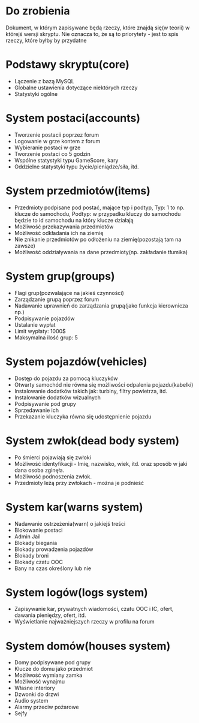 ﻿Do zrobienia
========================================================================

Dokument, w którym zapisywane będą rzeczy, które znajdą się(w teorii) 
w którejś wersji skryptu. Nie oznacza to, że są to priorytety - jest
to spis rzeczy, które byłby by przydatne

Podstawy skryptu(core)
========================================================================

- Lączenie z bazą MySQL
- Globalne ustawienia dotyczące niektórych rzeczy
- Statystyki ogólne

System postaci(accounts)
========================================================================

- Tworzenie postacii poprzez forum
- Logowanie w grze kontem z forum
- Wybieranie postaci w grze
- Tworzenie postaci co 5 godzin
- Wspólne statystyki typu GameScore, kary
- Oddzielne statystyki typu życie/pieniądze/siła, itd.

System przedmiotów(items)
========================================================================

- Przedmioty podpisane pod postać, mające typ i podtyp,
Typ: 1 to np. klucze do samochodu,
Podtyp: w przypadku kluczy do samochodu będzie to id samochodu na który klucze działają
- Możliwość przekazywania przedmiotów
- Możliwość odkładania ich na ziemię
- Nie znikanie przedmiotów po odłożeniu na ziemię(pozostają tam na zawsze)
- Możliwość oddziaływania na dane przedmioty(np. zakładanie tłumika)

System grup(groups)
========================================================================

- Flagi grup(pozwalające na jakieś czynności)
- Zarządzanie grupą poprzez forum
- Nadawanie uprawnień do zarządzania grupą(jako funkcja kierownicza np.)
- Podpisywanie pojazdów
- Ustalanie wypłat
- Limit wypłaty: 1000$
- Maksymalna ilość grup: 5

System pojazdów(vehicles)
========================================================================

- Dostęp do pojazdu za pomocą kluczyków
- Otwarty samochód nie równa się możliwości odpalenia pojazdu(kabelki)
- Instalowanie dodatków takich jak: turbiny, filtry powietrza, itd.
- Instalowanie dodatków wizualnych
- Podpisywanie pod grupy
- Sprzedawanie ich
- Przekazanie kluczyka równa się udostępnienie pojazdu

System zwłok(dead body system)
========================================================================

- Po śmierci pojawiają się zwłoki
- Możliwość identyfikacji - Imię, nazwisko, wiek, itd. oraz sposób w jaki dana osoba zginęła.
- Możliwość podnoszenia zwłok.
- Przedmioty leżą przy zwłokach - można je podnieść

System kar(warns system)
========================================================================

- Nadawanie ostrzeżenia(warn) o jakiejś treści
- Blokowanie postaci
- Admin Jail
- Blokady biegania
- Blokady prowadzenia pojazdów
- Blokady broni
- Blokady czatu OOC
- Bany na czas określony lub nie

System logów(logs system)
========================================================================

- Zapisywanie kar, prywatnych wiadomości, czatu OOC i IC, ofert, dawania pieniędzy, ofert, itd.
- Wyświetlanie najważniejszych rzeczy w profilu na forum

System domów(houses system)
========================================================================

- Domy podpisywane pod grupy
- Klucze do domu jako przedmiot
- Możliwość wymiany zamka
- Możliwość wynajmu
- Własne interiory
- Dzwonki do drzwi
- Audio system
- Alarmy przeciw pożarowe
- Sejfy